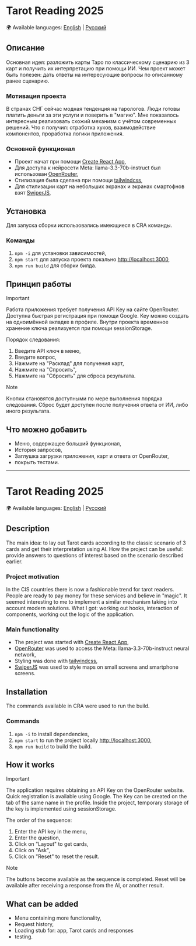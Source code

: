 # Tarot Reading 2025

🌍 Available languages: [English](#english) | [Русский](#русский)
<a name="русский"></a>

## Описание

Основная идея: разложить карты Таро по классическому сценарию из 3 карт и получить их интерпретацию при помощи ИИ.
Чем проект может быть полезен: дать ответы на интересующие вопросы по описанному ранее сценарию.

### Мотивация проекта

В странах СНГ сейчас модная тенденция на тарологов. Люди готовы платить деньги за эти услуги и поверить в "магию". Мне показалось интересным реализовать схожий механизм с учётом современных решений.
Что я получил: отработка хуков, взаимодействие компонентов, проработка логики приложения.

### Основной функционал

-   Проект начат при помощи [Create React App](https://github.com/facebook/create-react-app),
-   Для доступа к нейросети Meta: llama-3.3-70b-instruct был использован [OpenRouter](https://openrouter.ai),
-   Стилизация была сделана при помощи [tailwindcss](https://v3.tailwindcss.com),
-   Для стилизации карт на небольших экранах и экранах смартофнов взят [SwiperJS](https://swiperjs.com),

## Установка

Для запуска сборки использовались имеющиеся в CRA команды.

### Команды

1. `npm -i` для установки зависимостей,
2. `npm start` для запуска проекта локально [http://localhost:3000](http://localhost:3000),
3. `npm run build` для сборки билда.

## Принцип работы

> [!IMPORTANT]
> Работа приложения требует получения API Key на сайте OpenRouter. Доступна быстрая регистрация при помощи Google. Key можно создать на одноимённой вкладке в профиле.
> Внутри проекта временное хранение ключа реализуется при помощи sessionStorage.

Порядок следования:

1. Введите API ключ в меню,
2. Введите вопрос,
3. Нажмите на "Расклад" для получения карт,
4. Нажмите на "Спросить",
5. Нажмите на "Сбросить" для сброса результата.

> [!NOTE]
> Кнопки становятся доступными по мере выполнения порядка следования. Сброс будет доступен после получения ответа от ИИ, либо иного результата.

## Что можно добавить

-   Меню, содержащее больший функционал,
-   История запросов,
-   Заглушка загрузки приложения, карт и ответа от OpenRouter,
-   покрыть тестами.

---

# Tarot Reading 2025

🌍 Available languages: [English](#english) | [Русский](#русский)
<a name="english"></a>

## Description

The main idea: to lay out Tarot cards according to the classic scenario of 3 cards and get their interpretation using AI.
How the project can be useful: provide answers to questions of interest based on the scenario described earlier.

### Project motivation

In the CIS countries there is now a fashionable trend for tarot readers. People are ready to pay money for these services and believe in "magic". It seemed interesting to me to implement a similar mechanism taking into account modern solutions.
What I got: working out hooks, interaction of components, working out the logic of the application.

### Main functionality

-   The project was started with [Create React App](https://github.com/facebook/create-react-app),
-   [OpenRouter](https://openrouter.ai) was used to access the Meta: llama-3.3-70b-instruct neural network,
-   Styling was done with [tailwindcss](https://v3.tailwindcss.com),
-   [SwiperJS](https://swiperjs.com) was used to style maps on small screens and smartphone screens.

## Installation

The commands available in CRA were used to run the build.

### Commands

1. `npm -i` to install dependencies,
2. `npm start` to run the project locally [http://localhost:3000](http://localhost:3000),
3. `npm run build` to build the build.

## How it works

> [!IMPORTANT]
> The application requires obtaining an API Key on the OpenRouter website. Quick registration is available using Google. The Key can be created on the tab of the same name in the profile.
> Inside the project, temporary storage of the key is implemented using sessionStorage.

The order of the sequence:

1. Enter the API key in the menu,
2. Enter the question,
3. Click on "Layout" to get cards,
4. Click on "Ask",
5. Click on "Reset" to reset the result.

> [!NOTE]
> The buttons become available as the sequence is completed. Reset will be available after receiving a response from the AI, or another result.

## What can be added

-   Menu containing more functionality,
-   Request history,
-   Loading stub for: app, Tarot cards and responses
-   testing.
